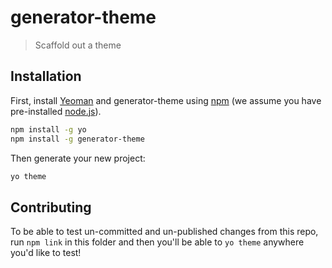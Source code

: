 # generator-theme

> Scaffold out a theme

## Installation

First, install [Yeoman](http://yeoman.io) and generator-theme using [npm](https://www.npmjs.com/) (we assume you have pre-installed [node.js](https://nodejs.org/)).

```bash
npm install -g yo
npm install -g generator-theme
```

Then generate your new project:

```bash
yo theme
```

## Contributing

To be able to test un-committed and un-published changes from this repo, run `npm link` in this folder and then you'll be able to `yo theme` anywhere you'd like to test!

[npm-image]: https://badge.fury.io/js/generator-theme.svg
[npm-url]: https://npmjs.org/package/generator-theme
